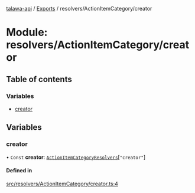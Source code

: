 [talawa-api](../README.md) / [Exports](../modules.md) / resolvers/ActionItemCategory/creator

# Module: resolvers/ActionItemCategory/creator

## Table of contents

### Variables

- [creator](resolvers_ActionItemCategory_creator.md#creator)

## Variables

### creator

• `Const` **creator**: [`ActionItemCategoryResolvers`](types_generatedGraphQLTypes.md#actionitemcategoryresolvers)[``"creator"``]

#### Defined in

[src/resolvers/ActionItemCategory/creator.ts:4](https://github.com/PalisadoesFoundation/talawa-api/blob/1432ce3/src/resolvers/ActionItemCategory/creator.ts#L4)
